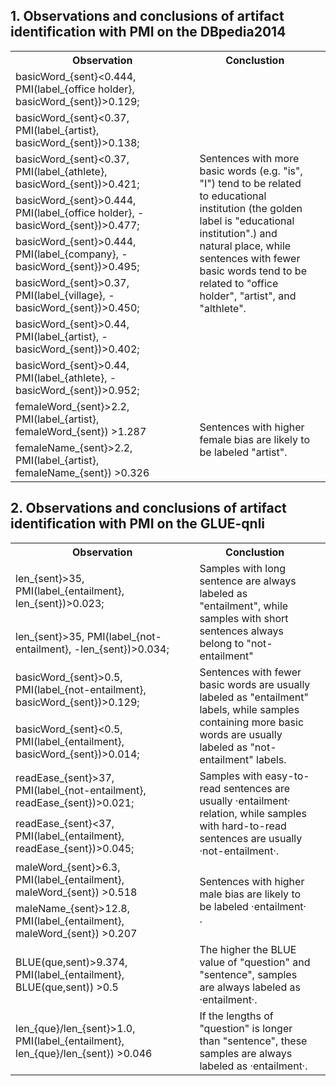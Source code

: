 ## 1. Observations and conclusions of artifact identification with PMI on the DBpedia2014

<table>
    <tr>
        <th width="60%">Observation</th>
        <th width="40%">Conclustion</th>
    </tr>
    <tr>
        <td>basicWord_{sent}&lt;0.444, PMI(label_{office holder}, basicWord_{sent})&gt;0.129;</td>
        <td rowspan="8">Sentences with more basic words (e.g. "is", "I") tend to be related to educational institution (the golden label is "educational institution".) and natural place, while sentences with fewer basic words tend to be related to "office holder", "artist", and "althlete".</td>
    </tr>
    <tr>
        <td>basicWord_{sent}&lt;0.37, PMI(label_{artist}, basicWord_{sent})&gt;0.138;</td>
        <td></td>
    </tr>
    <tr>
        <td>basicWord_{sent}&lt;0.37, PMI(label_{athlete}, basicWord_{sent})&gt;0.421;</td>
        <td></td>
    </tr>
    <tr>
        <td>basicWord_{sent}&gt;0.444, PMI(label_{office holder}, -basicWord_{sent})&gt;0.477;</td>
        <td></td>
    </tr>
    <tr>
        <td>basicWord_{sent}&gt;0.444, PMI(label_{company}, -basicWord_{sent})&gt;0.495;</td>
        <td></td>
    </tr>
    <tr>
        <td>basicWord_{sent}&gt;0.37, PMI(label_{village}, -basicWord_{sent})&gt;0.450;</td>
        <td></td>
    </tr>
    <tr>
        <td>basicWord_{sent}&gt;0.44, PMI(label_{artist}, -basicWord_{sent})&gt;0.402;</td>
        <td></td>
    </tr>
    <tr>
        <td>basicWord_{sent}&gt;0.44, PMI(label_{athlete}, -basicWord_{sent})&gt;0.952;</td>
        <td></td>
    </tr>
    <tr>
        <td>femaleWord_{sent}&gt;2.2, PMI(label_{artist}, femaleWord_{sent}) &gt;1.287</td>
        <td rowspan="2">Sentences with higher female bias are likely to be labeled "artist".</td>
    </tr>
    <tr>
        <td>femaleName_{sent}&gt;2.2, PMI(label_{artist}, femaleName_{sent}) &gt;0.326</td>
    </tr>
</table>

## 2. Observations and conclusions of artifact identification with PMI on the GLUE-qnli

<table>
    <tr>
        <th width="60%">Observation</td>
        <th width="40%">Conclustion</th>
    </tr>
    <tr>
        <td>len_{sent}&gt;35, PMI(label_{entailment}, len_{sent})&gt;0.023; </td>
        <td rowspan="2">Samples with long sentence are always labeled as "entailment", while samples with short sentences always belong to "not-entailment"  </td>
    </tr>
    <tr>
        <td>len_{sent}&gt;35, PMI(label_{not-entailment}, -len_{sent})&gt;0.034; </td>
        <td></td>
    </tr>
    <tr>
        <td>basicWord_{sent}&gt;0.5, PMI(label_{not-entailment}, basicWord_{sent})&gt;0.129; </td>
        <td rowspan="2">Sentences with fewer basic words are usually labeled as "entailment" labels, while samples containing more basic words are usually labeled as "not-entailment" labels.</td>
    </tr>
    <tr>
        <td>basicWord_{sent}&lt;0.5, PMI(label_{entailment}, basicWord_{sent})&gt;0.014; </td>
        <td></td>
    </tr>
    <tr>
        <td>readEase_{sent}&gt;37, PMI(label_{not-entailment}, readEase_{sent})&gt;0.021; </td>
        <td rowspan="2">Samples with easy-to-read sentences are usually ·entailment· relation, while samples with hard-to-read sentences are usually ·not-entailment·. </td>
    </tr>
    <tr>
        <td>readEase_{sent}&lt;37, PMI(label_{entailment}, readEase_{sent})&gt;0.045; </td>
        <td></td>
    </tr>
    <tr>
        <td>maleWord_{sent}&gt;6.3, PMI(label_{entailment}, maleWord_{sent}) &gt;0.518</td>
        <td rowspan="2">Sentences with higher male bias are likely to be labeled  ·entailment· .</td>
    </tr>
    <tr>
        <td>maleName_{sent}&gt;12.8, PMI(label_{entailment}, maleWord_{sent}) &gt;0.207</td>
        <td></td>
    </tr>
    <tr>
        <td>BLUE(que,sent)&gt;9.374, PMI(label_{entailment}, BLUE(que,sent)) &gt;0.5</td>
        <td>The higher the BLUE value of "question" and "sentence", samples are always labeled as ·entailment·.</td>
    </tr>
    <tr>
        <td>len_{que}/len_{sent}&gt;1.0, PMI(label_{entailment}, len_{que}/len_{sent}) &gt;0.046</td>
        <td>If the lengths of "question" is longer than "sentence", these samples are always labeled as ·entailment·.</td>
    </tr>
</table>